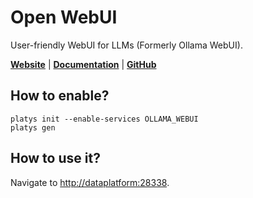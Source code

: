 # Open WebUI

User-friendly WebUI for LLMs (Formerly Ollama WebUI). 

**[Website](https://openwebui.com/)** | **[Documentation](https://docs.openwebui.com/)** | **[GitHub](https://github.com/open-webui/open-webui)**

## How to enable?

```
platys init --enable-services OLLAMA_WEBUI
platys gen
```

## How to use it?

Navigate to <http://dataplatform:28338>.
